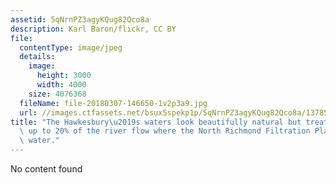 ```yaml
---
assetid: 5qNrnPZ3agyKQug82Qco8a
description: Karl Baron/flickr, CC BY
file:
  contentType: image/jpeg
  details:
    image:
      height: 3000
      width: 4000
    size: 4076368
  fileName: file-20180307-146650-1v2p3a9.jpg
  url: //images.ctfassets.net/bsux5spekp1p/5qNrnPZ3agyKQug82Qco8a/13785fd0b87935bcec59ab18ff7b8df4/file-20180307-146650-1v2p3a9.jpg
title: "The Hawkesbury\u2019s waters look beautifully natural but treated sewage makes\
  \ up to 20% of the river flow where the North Richmond Filtration Plant draws its\
  \ water."
---
```

No content found